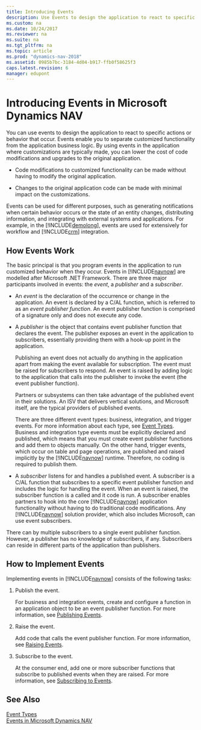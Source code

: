 ```yaml
---
title: Introducing Events
description: Use Events to design the application to react to specific actions or behavior and enable a customized functionality from the application business logic.
ms.custom: na
ms.date: 10/24/2017
ms.reviewer: na
ms.suite: na
ms.tgt_pltfrm: na
ms.topic: article
ms.prod: "dynamics-nav-2018"
ms.assetid: 0985b7bc-3184-4d04-b917-ffb0f58625f3
caps.latest.revision: 6
manager: edupont
---
```

# Introducing Events in Microsoft Dynamics NAV
You can use events to design the application to react to specific actions or behavior that occur. Events enable you to separate customized functionality from the application business logic. By using events in the application where customizations are typically made, you can lower the cost of code modifications and upgrades to the original application.  
  
-   Code modifications to customized functionality can be made without having to modify the original application.  
  
-   Changes to the original application code can be made with minimal impact on the customizations.  
  
 Events can be used for different purposes, such as generating notifications when certain behavior occurs or the state of an entity changes, distributing information, and integrating with external systems and applications. For example, in the [!INCLUDE[demolong](includes/demolong_md.md)], events are used for extensively for workflow and [!INCLUDE[crm](includes/crm_md.md)] integration.  
  
## How Events Work  
 The basic principal is that you program events in the application to run customized behavior when they occur. Events in [!INCLUDE[navnow](includes/navnow_md.md)] are modelled after Microsoft .NET Framework. There are three major participants involved in events: the *event*, a *publisher* and a *subscriber*.  
  
-   An *event* is the declaration of the occurrence or change in the application. An event is declared by a C/AL function, which is referred to as an *event publisher function*. An event publisher function is comprised of a signature only and does not execute any code.  
  
-   A *publisher* is the object that contains event publisher function that declares the event. The publisher exposes an event in the application to subscribers, essentially providing them with a hook-up point in the application.  
  
     Publishing an event does not actually do anything in the application apart from making the event available for subscription. The event must be raised for subscribers to respond. An event is raised by adding logic to the application that calls into the publisher to invoke the event \(the event publisher function\).  
  
     Partners or subsystems can then take advantage of the published event in their solutions. An ISV that delivers vertical solutions, and Microsoft itself, are the typical providers of published events.  
  
     There are three different event types: business, integration, and trigger events. For more information about each type, see [Event Types](Event-Types.md). Business and integration type events must be explicitly declared and published, which means that you must create event publisher functions and add them to objects manually. On the other hand, trigger events, which occur on table and page operations, are published and raised implicitly by the [!INCLUDE[navnow](includes/navnow_md.md)] runtime. Therefore, no coding is required to publish them.  
  
-   A *subscriber* listens for and handles a published event. A subscriber is a C/AL function that subscribes to a specific event publisher function and includes the logic for handling the event. When an event is raised, the subscriber function is a called and it code is run. A subscriber enables partners to hook into the core [!INCLUDE[navnow](includes/navnow_md.md)] application functionality without having to do traditional code modifications. Any [!INCLUDE[navnow](includes/navnow_md.md)] solution provider, which also includes Microsoft, can use event subscribers.  
  
 There can by multiple subscribers to a single event publisher function. However, a publisher has no knowledge of subscribers, if any. Subscribers can reside in different parts of the application than publishers.  
  
## How to Implement Events  
 Implementing events in [!INCLUDE[navnow](includes/navnow_md.md)] consists of the following tasks:  
  
1.  Publish the event.  
  
     For business and integration events, create and configure a function in an application object to be an event publisher function. For more information, see [Publishing Events](Publishing-Events.md).  
  
2.  Raise the event.  
  
     Add code that calls the event publisher function. For more information, see [Raising Events](Raising-Events.md).  
  
3.  Subscribe to the event.  
  
     At the consumer end, add one or more subscriber functions that subscribe to published events when they are raised. For more information, see [Subscribing to Events](Subscribing-to-Events.md).  
  
## See Also  
 [Event Types](Event-Types.md)   
 [Events in Microsoft Dynamics NAV](Events-in-Microsoft-Dynamics-NAV.md)